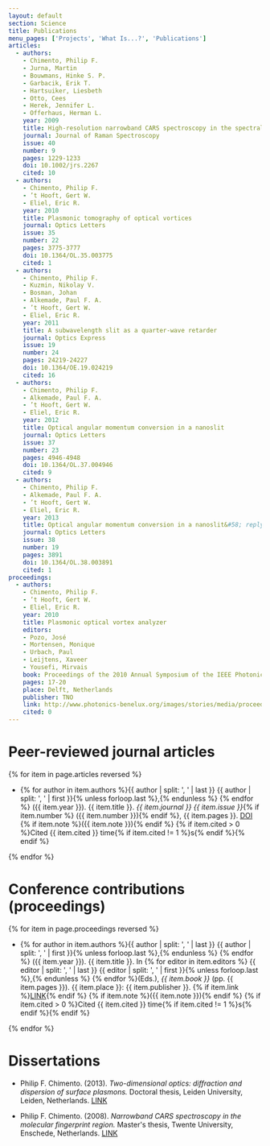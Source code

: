 ```yaml
---
layout: default
section: Science
title: Publications
menu_pages: ['Projects', 'What Is...?', 'Publications']
articles:
  - authors:
    - Chimento, Philip F.
    - Jurna, Martin
    - Bouwmans, Hinke S. P.
    - Garbacik, Erik T.
    - Hartsuiker, Liesbeth
    - Otto, Cees
    - Herek, Jennifer L.
    - Offerhaus, Herman L.
    year: 2009
    title: High-resolution narrowband CARS spectroscopy in the spectral fingerprint region
    journal: Journal of Raman Spectroscopy
    issue: 40
    number: 9
    pages: 1229-1233
    doi: 10.1002/jrs.2267
    cited: 10
  - authors:
    - Chimento, Philip F.
    - ’t Hooft, Gert W.
    - Eliel, Eric R.
    year: 2010
    title: Plasmonic tomography of optical vortices
    journal: Optics Letters
    issue: 35
    number: 22
    pages: 3775-3777
    doi: 10.1364/OL.35.003775
    cited: 1
  - authors:
    - Chimento, Philip F.
    - Kuzmin, Nikolay V.
    - Bosman, Johan
    - Alkemade, Paul F. A.
    - ’t Hooft, Gert W.
    - Eliel, Eric R.
    year: 2011
    title: A subwavelength slit as a quarter-wave retarder
    journal: Optics Express
    issue: 19
    number: 24
    pages: 24219-24227
    doi: 10.1364/OE.19.024219
    cited: 16
  - authors:
    - Chimento, Philip F.
    - Alkemade, Paul F. A.
    - ’t Hooft, Gert W.
    - Eliel, Eric R.
    year: 2012
    title: Optical angular momentum conversion in a nanoslit
    journal: Optics Letters
    issue: 37
    number: 23
    pages: 4946-4948
    doi: 10.1364/OL.37.004946
    cited: 9
  - authors:
    - Chimento, Philip F.
    - Alkemade, Paul F. A.
    - ’t Hooft, Gert W.
    - Eliel, Eric R.
    year: 2013
    title: Optical angular momentum conversion in a nanoslit&#58; reply
    journal: Optics Letters
    issue: 38
    number: 19
    pages: 3891
    doi: 10.1364/OL.38.003891
    cited: 1
proceedings:
  - authors:
    - Chimento, Philip F.
    - ’t Hooft, Gert W.
    - Eliel, Eric R.
    year: 2010
    title: Plasmonic optical vortex analyzer
    editors:
    - Pozo, José
    - Mortensen, Monique
    - Urbach, Paul
    - Leijtens, Xaveer
    - Yousefi, Mirvais
    book: Proceedings of the 2010 Annual Symposium of the IEEE Photonics Benelux Chapter
    pages: 17-20
    place: Delft, Netherlands
    publisher: TNO
    link: http://www.photonics-benelux.org/images/stories/media/proceedings/2010/s10p017.pdf
    cited: 0
---
```

# Peer-reviewed journal articles #

{% for item in page.articles reversed %}
- {% for author in item.authors %}{{ author | split: ', ' | last }} {{ author | split: ', ' | first }}{% unless forloop.last %},{% endunless %} {% endfor %}
({{ item.year }}).
{{ item.title }}.
_{{ item.journal }}_
_{{ item.issue }}_{% if item.number %} ({{ item.number }}){% endif %},
{{ item.pages }}.
<a href="http://dx.doi.org/{{ item.doi }}" class="button bluebutton tinybutton" target="_blank">DOI</a>
{% if item.note %}({{ item.note }}){% endif %} {% if item.cited > 0 %}<span class="tag">Cited&nbsp;{{ item.cited }}&nbsp;time{% if item.cited != 1 %}s{% endif %}</span>{% endif %}

{% endfor %}

# Conference contributions (proceedings) #

{% for item in page.proceedings reversed %}
- {% for author in item.authors %}{{ author | split: ', ' | last }} {{ author | split: ', ' | first }}{% unless forloop.last %},{% endunless %} {% endfor %}
({{ item.year }}).
{{ item.title }}.
In {% for editor in item.editors %}
{{ editor | split: ', ' | last }} {{ editor | split: ', ' | first }}{% unless forloop.last %},{% endunless %} {% endfor %}(Eds.),
_{{ item.book }}_ (pp. {{ item.pages }}).
{{ item.place }}: {{ item.publisher }}.
{% if item.link %}<a href="{{ item.link }}" class="button bluebutton tinybutton" target="_blank">LINK</a>{% endif %} {% if item.note %}({{ item.note }}){% endif %} {% if item.cited > 0 %}<span class="tag">Cited&nbsp;{{ item.cited }}&nbsp;time{% if item.cited != 1 %}s{% endif %}</span>{% endif %}

{% endfor %}

# Dissertations #

- Philip F. Chimento. (2013). _Two-dimensional optics: diffraction and dispersion of surface plasmons._ Doctoral thesis, Leiden University, Leiden, Netherlands. <a href="http://hdl.handle.net/1887/20901" class="button bluebutton tinybutton" target="_blank">LINK</a>

- Philip F. Chimento. (2008). _Narrowband CARS spectroscopy in the molecular fingerprint region._ Master's thesis, Twente University, Enschede, Netherlands. <a href="http://purl.utwente.nl/essays/58346" class="button bluebutton tinybutton" target="_blank">LINK</a>
